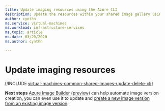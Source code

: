 ```yaml
---
title: Update imaging resources using the Azure CLI
description: Update the resources within your shared image gallery using Azure CLI.
author: cynthn
ms.service: virtual-machines
ms.workload: infrastructure-services
ms.topic: article
ms.date: 03/20/2020
ms.author: cynthn

---
```


# Update imaging resources 


[!INCLUDE [virtual-machines-common-shared-images-update-delete-cli](../../includes/virtual-machines-common-shared-images-update-delete-cli.md)]

**Next steps**
[Azure Image Builder (preview)](./linux/image-builder-overview.md) can help automate image version creation, you can even use it to update and [create a new image version from an existing image version](./linux/image-builder-gallery-update-image-version.md). 
